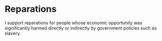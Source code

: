 # Reparations

I support reparations for people whose economic opportunity was significantly harmed directly or indirectly by government policies such as slavery.
